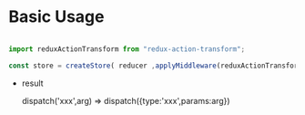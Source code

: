 # Basic Usage

```js

import reduxActionTransform from "redux-action-transform";

const store = createStore( reducer ,applyMiddleware(reduxActionTransform [,...]));

```

- result

  dispatch('xxx',arg) => dispatch({type:'xxx',params:arg})
